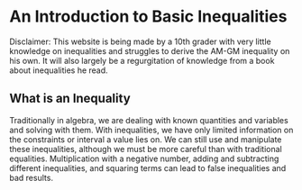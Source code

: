 # An Introduction to Basic Inequalities

Disclaimer: This website is being made by a 10th grader with very little knowledge on inequalities and struggles to derive the AM-GM inequality on his own. It will also largely be a regurgitation of knowledge from a book about inequalities he read.

## What is an Inequality

Traditionally in algebra, we are dealing with known quantities and variables and solving with them. With inequalities, we have only limited information on the constraints or interval a value lies on. We can still use and manipulate these inequalities, although we must be more careful than with traditional equalities. Multiplication with a negative number, adding and subtracting different inequalities, and squaring terms can lead to false inequalities and bad results.
